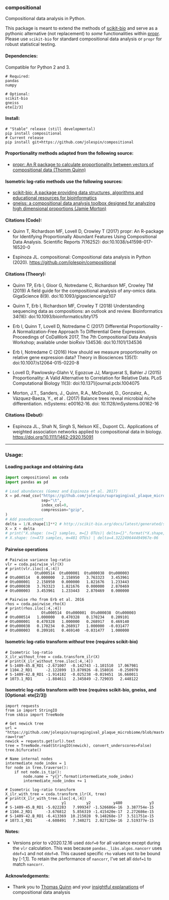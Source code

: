 ### compositional
Compositional data analysis in Python.

This package is meant to extend the methods of [scikit-bio](http://scikit-bio.org/docs/latest/generated/skbio.stats.composition.html#module-skbio.stats.composition) and serve as a pythonic alternative (not replacement) to *some* functionalities within [propr](https://github.com/tpq/propr).  Please use `scikit-bio` for standard compositional data analysis or `propr` for robust statistical testing.  

#### Dependencies:
Compatible for Python 2 and 3.

```
# Required:
pandas
numpy

# Optional:
scikit-bio
gneiss
ete[2/3]
```	
	

		

#### Install:
```
# "Stable" release (still developmental)
pip install compositional
# Current release
pip install git+https://github.com/jolespin/compositional
```

#### Proportionality methods adapted from the following source:
* [propr: An R package to calculate proportionality between vectors of compositional data
 (Thomm Quinn)](https://github.com/tpq/propr)
 
#### Isometric log-ratio methods use the following sources:
* [scikit-bio: A package providing data structures, algorithms and educational resources for bioinformatics](https://github.com/biocore/scikit-bio)
* [gneiss: a compositional data analysis toolbox designed for analyzing high dimensional proportions (Jamie Morton)](https://github.com/biocore/gneiss)

 
#### Citations (Code):
   
   * Quinn T, Richardson MF, Lovell D, Crowley T (2017) propr: An
   R-package for Identifying Proportionally Abundant Features Using
   Compositional Data Analysis. Scientific Reports 7(16252):
   doi:10.1038/s41598-017-16520-0

   * Espinoza JL. compositional: Compositional data analysis in Python (2020). 
   https://github.com/jolespin/compositional
   
#### Citations (Theory):
   * Quinn TP, Erb I, Gloor G, Notredame C, Richardson MF, Crowley TM
   (2019) A field guide for the compositional analysis of any-omics
   data. GigaScience 8(9). doi:10.1093/gigascience/giz107
 
   * Quinn T, Erb I, Richardson MF, Crowley T (2018) Understanding
   sequencing data as compositions: an outlook and review.
   Bioinformatics 34(16): doi:10.1093/bioinformatics/bty175
 
   * Erb I, Quinn T, Lovell D, Notredame C (2017) Differential
   Proportionality - A Normalization-Free Approach To Differential
   Gene Expression. Proceedings of CoDaWork 2017, The 7th
   Compositional Data Analysis Workshop; available under bioRxiv
   134536: doi:10.1101/134536
 
   * Erb I, Notredame C (2016) How should we measure proportionality
   on relative gene expression data? Theory in Biosciences 135(1):
   doi:10.1007/s12064-015-0220-8
 
   * Lovell D, Pawlowsky-Glahn V, Egozcue JJ, Marguerat S, Bahler J
   (2015) Proportionality: A Valid Alternative to Correlation for
   Relative Data. PLoS Computational Biology 11(3):
   doi:10.1371/journal.pcbi.1004075
   
   * Morton, J.T., Sanders, J., Quinn, R.A., McDonald, D., Gonzalez, A., Vázquez‐Baeza, Y., et al . (2017) Balance trees reveal microbial niche differentiation. mSystems: e00162‐16. doi: 10.1128/mSystems.00162-16


#### Citations (Debut):
   
   * Espinoza JL., Shah N, Singh S, Nelson KE., Dupont CL. Applications of weighted association networks applied to compositional data in biology. https://doi.org/10.1111/1462-2920.15091


  
_________________________
### Usage:

#### Loading package and obtaining data
```python
import compositional as coda
import pandas as pd

# Load abundances (Gomez and Espinoza et al. 2017)
X = pd.read_csv("https://github.com/jolespin/supragingival_plaque_microbiome/blob/master/16S_amplicons/Data/X.tsv.gz?raw=true", 
                sep="\t",
                index_col=0,
                compression="gzip",
)
# Add pseudocount
delta = 1/X.shape[1]**2 # http://scikit-bio.org/docs/latest/generated/skbio.stats.composition.multiplicative_replacement.html
X = X + delta
# print("X.shape: (n={} samples, m={} OTUs)| delta={}".format(*X.shape, delta))
# X.shape: (n=473 samples, m=481 OTUs) | delta=4.322249644494967e-06
```

#### Pairwise operations
```
# Pairwise variance log-ratio
vlr = coda.pairwise_vlr(X)
# print(vlr.iloc[:4,:4])
#            Otu000514  Otu000001  Otu000038  Otu000003
# Otu000514   0.000000   2.158950   3.763323   3.453961
# Otu000001   2.158950   0.000000   1.821676   1.233443
# Otu000038   3.763323   1.821676   0.000000   2.870469
# Otu000003   3.453961   1.233443   2.870469   0.000000

# Pairwise rho from Erb et al. 2016
rhos = coda.pairwise_rho(X)
# print(rhos.iloc[:4,:4])
# 				Otu000514  Otu000001  Otu000038  Otu000003
# Otu000514   1.000000   0.470328   0.170234   0.209101
# Otu000001   0.470328   1.000000   0.268917   0.469140
# Otu000038   0.170234   0.268917   1.000000  -0.031477
# Otu000003   0.209101   0.469140  -0.031477   1.000000
```

#### Isometric log-ratio transform *without* tree (requires scikit-bio)
```
# Isometric log-ratio
X_ilr_without_tree = coda.transform_ilr(X)
# print(X_ilr_without_tree.iloc[:4,:4])
# S-1409-45.B_RD1 -2.671007  -0.142743 -1.101510  17.067981
# 1104.2_RD1      -2.122899  13.870926 -8.158016  -0.250970
# S-1409-42.B_RD1 -1.914182  -0.025238 -0.019451  16.660011
# 1073.1_RD1      -1.884611   2.345849 -2.729035   2.448122
```

#### Isometric log-ratio transform *with* tree (requires scikit-bio, gneiss, and [Optional: ete[2/3])
```
import requests
from io import StringIO
from skbio import TreeNode

# Get newick tree
url = "https://github.com/jolespin/supragingival_plaque_microbiome/blob/master/16S_amplicons/Data/otus.alignment.fasttree.nw?raw=true"
newick = requests.get(url).text
tree = TreeNode.read(StringIO(newick), convert_underscores=False)
tree.bifurcate()

# Name internal nodes
intermediate_node_index = 1
for node in tree.traverse():
    if not node.is_tip():
        node.name = "y{}".format(intermediate_node_index)
        intermediate_node_index += 1

# Isometric log-ratio transform
X_ilr_with_tree = coda.transform_ilr(X, tree)
# print(X_ilr_with_tree.iloc[:4,:4])
#                        y1         y2          y480            y3
# S-1409-45.B_RD1 -5.022283   7.999347 -1.526686e-16  3.387754e-15
# 1104.2_RD1      -3.676812   5.856319 -1.415420e-17  2.272686e-15
# S-1409-42.B_RD1 -6.413369  10.215028  9.148268e-17  3.511751e-15
# 1073.1_RD1      -4.608491   7.340271  2.027126e-16  2.519377e-15
```

#### Notes:
* Versions prior to v2020.12.16 used `ddof=0` for all variance except during the `vlr` calculation.  This was because `pandas._libs.algos.nancorr` uses `ddof=1` and not `ddof=0`.  This caused specific `rho` values not to be bound by [-1,1].  To retain the performance of `nancorr`, I've set all `ddof=1` to match `nancorr`. 

#### Acknowledgements:
  * Thank you to [Thomas Quinn](https://scholar.google.com/citations?user=h4nh0VoAAAAJ&hl=en&oi=sra) and your [insightful explanations](https://github.com/tpq/propr/issues/11) of compositional data analysis